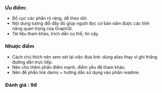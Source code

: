 ### Ưu điểm:
* Bố cục các phần rõ ràng, dễ theo dõi.
* Nội dung tương đối đầy đủ giúp người đọc cơ bản nắm được các tính năng quan trọng của GraphQl.
* Tài liệu tham khảo, trích dẫn cụ thể, tin cậy.
### Nhược điểm
* Cách chú thích nên xem xét lại việc đưa link: dùng alias thay vì ghi thẳng đường dẫn trực tiếp.
* Nên cho thêm phần điểm mạnh, điểm yếu để tham khảo.
* Nên để phần link demo + hướng dẫn sử dụng vào phần readme.
### Đánh giá : 9đ
